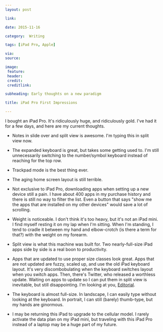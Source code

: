 ```yaml
---
layout: post

link: 

date: 2015-11-16

category:  Writing 

tags: [iPad Pro, Apple]

via: 
source: 

image:
 feature: 
 header: 
 credit:
 creditlink:

subheading: Early thoughts on a new paradigm

title: iPad Pro First Impressions

---
```


I bought an iPad Pro. It's ridiculously huge, and ridiculously gold. I've had it for a few days, and here are my current thoughts. 

  * Notes in slide over and split view is awesome. I'm typing this in split view now. 

  * The expanded keyboard is great, but takes some getting used to. I'm still unnecessarily switching to the number/symbol keyboard instead of reaching for the top row. 

  * Trackpad mode is the best thing ever. 

  * The aging home screen layout is still terrible. 

  * Not exclusive to iPad Pro, downloading apps when setting up a new device still a pain. I have about 400 apps in my purchase history and there is still no way to filter the list. Even a button that says "show me the apps that are installed on my other devices" would save a lot of scrolling. 

  * Weight is noticeable. I don't think it's too heavy, but it's not an iPad mini. I find myself resting it on my lap when I'm sitting. When I'm standing, I tend to cradle it between my hand and elbow-crotch (is there a term for that?) with the weight on my forearm. 

  * Split view is what this machine was built for. Two nearly-full-size iPad apps side by side is a real boon to productivity. 

  * Apps that are updated to use proper size classes look great. Apps that are not updated are fuzzy, scaled up, and use the old iPad keyboard layout. It's very discombobulating when the keyboard switches layout when you switch apps. Then, there's Twitter, who released a worthless update. Waiting on apps to update so I can put them in split view is inevitable, but still disappointing. I'm looking at you, [Editorial][1].

  * The keyboard is almost full-size. In landscape, I can easily type without looking at the keyboard. In portrait, I can still (barely) thumb-type, but my hands are ginormous. 

  * I may be returning this iPad to upgrade to the cellular model. I rarely activate the data plan on my iPad mini, but traveling with this iPad Pro instead of a laptop may be a huge part of my future.
  
  
  [1]: https://itunes.apple.com/us/app/editorial/id673907758?mt=8&uo=4&at=1001l3C5